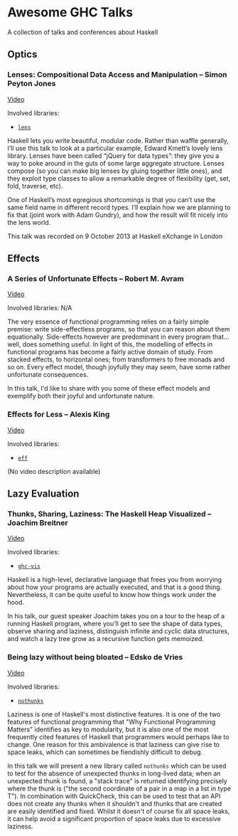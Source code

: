 # Awesome GHC Talks

A collection of talks and conferences about Haskell

## Optics

### Lenses: Compositional Data Access and Manipulation – Simon Peyton Jones

[Video](https://www.youtube.com/watch?v=k-QwBL9Dia0)


Involved libraries:

- [`lens`](https://hackage.haskell.org/packages/search?terms=lens)

Haskell lets you write beautiful, modular code. Rather than waffle generally, I’ll use this talk to look at a particular example, Edward Kmett’s lovely lens  library. Lenses have been called “jQuery for data types”: they give you a way to poke around in the guts of some large aggregate structure. Lenses compose (so you can make big lenses by gluing together little ones), and they exploit type classes to allow a remarkable degree of flexibility (get, set, fold, traverse, etc).

One of Haskell’s most egregious shortcomings is that you can’t use the same field name in different record types. I’ll explain how we are planning to fix that (joint work with Adam Gundry), and how the result will fit nicely into the lens world.

This talk was recorded on 9 October 2013 at Haskell eXchange in London

## Effects

### A Series of Unfortunate Effects – Robert M. Avram

[Video](https://www.youtube.com/watch?v=y5jZnMImbMY)

Involved libraries: N/A

The very essence of functional programming relies on a fairly simple premise:
write side-effectless programs, so that you can reason about them equationally.
Side-effects however are predominant in every program that... well, does
something useful. In light of this, the modelling of effects in functional
programs has become a fairly active domain of study. From stacked effects,
to horizontal ones; from transformers to free monads and so on. Every
effect model, though joyfully they may seem, have some rather unfortunate
consequences. 

In this talk, I'd like to share with you some of these effect
models and exemplify both their joyful and unfortunate nature.

### Effects for Less – Alexis King

[Video](https://www.youtube.com/watch?v=0jI-AlWEwYI)

Involved libraries:

- [`eff`](https://github.com/hasura/eff)

(No video description available)

## Lazy Evaluation

### Thunks, Sharing, Laziness: The Haskell Heap Visualized – Joachim Breitner

[Video](https://www.youtube.com/watch?v=I4lnCG18TaY)

Involved libraries:

- [`ghc-vis`](https://hackage.haskell.org/package/ghc-vis)

Haskell is a high-level, declarative language that frees you from worrying about
how your programs are actually executed, and that is a good thing. Nevertheless,
it can be quite useful to know how things work under the hood.

In his talk, our guest speaker Joachim takes you on a tour to the heap of a
running Haskell program, where you’ll get to see the shape of data types,
observe sharing and laziness, distinguish infinite and cyclic data structures,
and watch a lazy tree grow as a recursive function gets memoized.

### Being lazy without being bloated – Edsko de Vries

[Video](https://www.youtube.com/watch?v=7t6wt7ByBWg)

Involved libraries:

- [`nothunks`](https://hackage.haskell.org/package/nothunks)

Laziness is one of Haskell's most distinctive features. It is one of the two
features of functional programming that "Why Functional Programming Matters"
identifies as key to modularity, but it is also one of the most frequently cited
features of Haskell that programmers would perhaps like to change. One reason
for this ambivalence is that laziness can give rise to space leaks, which can
sometimes be fiendishly difficult to debug.

In this talk we will present a new library called `nothunks` which can be used
to test for the absence of unexpected thunks in long-lived data; when an
unexpected thunk is found, a "stack trace" is returned identifying precisely
where the thunk is ("the second coordinate of a pair in a map in a list in type
T"). In combination with QuickCheck, this can be used to test that an API does
not create any thunks when it shouldn't and thunks that are created are easily
identified and fixed. Whilst it doesn't of course fix all space leaks, it can
help avoid a significant proportion of space leaks due to excessive laziness.
